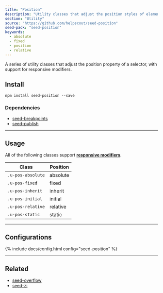 ```yaml
---
title: "Position"
description: "Utility classes that adjust the position styles of elements."
section: "Utility"
source: "https://github.com/helpscout/seed-position"
seed-pack: "seed-position"
keywords:
  - absolute
  - fixed
  - position
  - relative
---
```


A series of utility classes that adjust the position property of a selector, with support for responsive modifiers.


## Install

```
npm install seed-position --save
```


### Dependencies

* [seed-breakpoints](/seed/packs/seed-breakpoints)
* [seed-publish](/seed/packs/seed-publish)



---


## Usage

All of the following classes support **[responsive modifiers](/seed/packs/seed-breakpoints/#responsive-modifiers)**.


| Class             | Position |
| ---               | ---      |
| `.u-pos-absolute` | absolute |
| `.u-pos-fixed`    | fixed    |
| `.u-pos-inherit`  | inherit  |
| `.u-pos-initial`  | initial  |
| `.u-pos-relative` | relative |
| `.u-pos-static`   | static   |



---



## Configurations

{% include docs/config.html config="seed-position" %}



---



## Related

* [seed-overflow](/seed/packs/seed-overflow)
* [seed-zi](/seed/packs/seed-zi)
